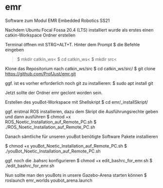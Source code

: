 # emr
Software zum Modul EMR Embedded Robotics SS21

Nachdem Ubuntu Focal Fossa 20.4 (LTS) installiert wurde 
als erstes einen catkin-Workspace Ordner erstellen

Terminal öffnen mit STRG+ALT+T. Hinter dem Prompt $ die Befehle eingeben

>$ mkdir catkin_ws<
>$ cd catkin_ws<
>$ mkdir src<

Klone das Repositorium nach catkin_ws/src
$ cd catkin_ws/src/
$ git clone https://github.com/ProfJust/emr.git

ggf. ist es vorher erforderlich noch git zu installieren:
$ sudo apt install git

Jetzt sollte der Ordner emr geclont worden sein.

Erstellen des youBot-Workspace mit Shellskript
$ cd emr/_installSkript/

ggf. erstmal ROS installieren, dazu dem Skript 
die Ausführungsrechte geben und dann ausführen
$ chmod +x ROS_Noetic_Installation_auf_Remote_PC.sh
$ ./ROS_Noetic_Installation_auf_Remote_PC.sh 

Danach sämtliche für unseren youBot benötigte Software
Pakete installieren

$ chmod +x youBot_Noetic_Installation_auf_Remote_PC.sh
$ ./youBot_Noetic_Installation_auf_Remote_PC.sh

ggf. noch die .bahsrc konfigurieren
$ chmod +x edit_bashrc_for_emr.sh 
$ ./edit_bashrc_for_emr.sh 

Nun sollte man den youBots in unsere Gazebo-Arena
starten können
$ roslaunch emr_worlds youbot_arena.launch
